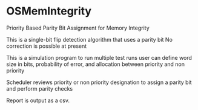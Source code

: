 # OSMemIntegrity
Priority Based Parity Bit Assignment for Memory Integrity


This is a single-bit flip detection algorithm that uses a parity bit
No correction is possible at present

This is a simulation program to run multiple test runs
user can define word size in bits, probability of error, and allocation between priority and non priority

Scheduler reviews priority or non priority designation to assign a parity bit and perform parity checks

Report is output as a csv.
